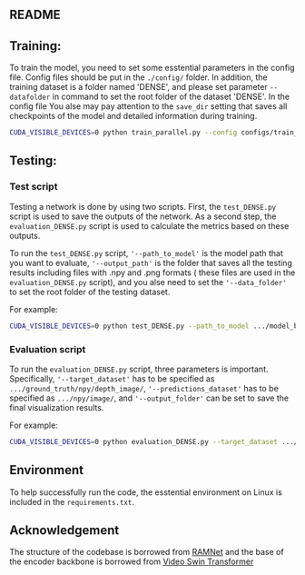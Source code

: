## README 

## Training:
To train the model, you need to set some esstential parameters in the config file. Config files should be put in the `./config/` folder. In addition, the training dataset is a folder named 'DENSE', and please set parameter `--datafolder` in command to set the root folder of the dataset 'DENSE'. In the config file You alse may pay attention to the `save_dir` setting that saves all checkpoints of the model and detailed information during training.

```bash
CUDA_VISIBLE_DEVICES=0 python train_parallel.py --config configs/train_s2d_spiketransformer.json --datafolder ... --multiprocessing_distributed
```


## Testing:
### Test script
Testing a network is done by using two scripts. First, the `test_DENSE.py` script is used to save the outputs of the network.
As a second step, the `evaluation_DENSE.py` script is used to calculate the metrics based on these outputs.

To run the `test_DENSE.py` script, `'--path_to_model'` is the model path that you want to evaluate, `'--output_path'` is the folder that saves all the testing results including files with .npy and .png formats ( these files are used in the `evaluation_DENSE.py` script), and you alse need to set the `'--data_folder'` to set the root folder of the testing dataset.

For example:

```bash
CUDA_VISIBLE_DEVICES=0 python test_DENSE.py --path_to_model .../model_best.pth.tar --output_path ... --data_folder .../DENSE/test/
```


### Evaluation script
To run the `evaluation_DENSE.py` script, three parameters is important. Specifically, `'--target_dataset'` has to be specified as `.../ground_truth/npy/depth_image/`,  `'--predictions_dataset'` has to be specified as `.../npy/image/`, and `'--output_folder'` can be set to save the final visualization results.

For example:

```bash
CUDA_VISIBLE_DEVICES=0 python evaluation_DENSE.py --target_dataset .../ground_truth/npy/depth_image/ --predictions_dataset .../npy/image/ --clip_distance 1000 --reg_factor 5.7
```


## Environment
To help successfully run the code, the esstential environment on Linux is included in the `requirements.txt`.



## Acknowledgement
The structure of the codebase is borrowed from [RAMNet](https://rpg.ifi.uzh.ch/RAMNet.html) and the base of the encoder backbone is borrowed from  [Video Swin Transformer](https://github.com/SwinTransformer/Video-Swin-Transformer)
